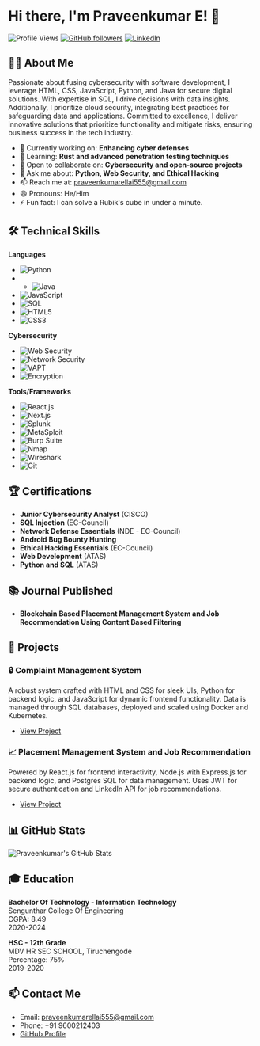 # Hi there, I'm Praveenkumar E! 👾

![Profile Views](https://komarev.com/ghpvc/?username=CoderBot01&style=flat-square&color=green)
[![GitHub followers](https://img.shields.io/github/followers/CoderBot01?label=Follow&style=social)](https://github.com/CoderBot01/?tab=follow)
[![LinkedIn](https://img.shields.io/badge/LinkedIn-Connect-blue?style=social&logo=linkedin)](https://www.linkedin.com/in/praveenkumarellai555/)

## 👨‍💻 About Me

Passionate about fusing cybersecurity with software development, I leverage HTML, CSS, JavaScript, Python, and Java for secure digital solutions. With expertise in SQL, I drive decisions with data insights. Additionally, I prioritize cloud security, integrating best practices for safeguarding data and applications. Committed to excellence, I deliver innovative solutions that prioritize functionality and mitigate risks, ensuring business success in the tech industry.

- 🔭 Currently working on: **Enhancing cyber defenses**
- 🌱 Learning: **Rust and advanced penetration testing techniques**
- 👯 Open to collaborate on: **Cybersecurity and open-source projects**
- 💬 Ask me about: **Python, Web Security, and Ethical Hacking**
- 📫 Reach me at: praveenkumarellai555@gmail.com
- 😄 Pronouns: He/Him
- ⚡ Fun fact: I can solve a Rubik's cube in under a minute.

## 🛠️ Technical Skills

**Languages**
- ![Python](https://img.shields.io/badge/-Python-000?style=flat&logo=python)
- - ![Java](https://img.shields.io/badge/-Java-007396?style=flat-square&logo=java&logoColor=white)
- ![JavaScript](https://img.shields.io/badge/-JavaScript-000?style=flat&logo=javascript)
- ![SQL](https://img.shields.io/badge/-SQL-000?style=flat&logo=mysql)
- ![HTML5](https://img.shields.io/badge/-HTML5-000?style=flat&logo=html5)
- ![CSS3](https://img.shields.io/badge/-CSS3-000?style=flat&logo=css3)

**Cybersecurity**
- ![Web Security](https://img.shields.io/badge/-Web%20Security-000?style=flat&logo=security)
- ![Network Security](https://img.shields.io/badge/-Network%20Security-000?style=flat&logo=cisco)
- ![VAPT](https://img.shields.io/badge/-VAPT-000?style=flat&logo=hack-the-box)
- ![Encryption](https://img.shields.io/badge/-Encryption-000?style=flat&logo=lock)

**Tools/Frameworks**
- ![React.js](https://img.shields.io/badge/-React.js-61DAFB?style=flat-square&logo=react&logoColor=black)
- ![Next.js](https://img.shields.io/badge/-Next.js-000000?style=flat-square&logo=next.js&logoColor=white)
- ![Splunk](https://img.shields.io/badge/-Splunk-000000?style=flat-square&logo=splunk&logoColor=white)
- ![MetaSploit](https://img.shields.io/badge/-MetaSploit-000?style=flat&logo=metasploit)
- ![Burp Suite](https://img.shields.io/badge/-Burp%20Suite-000?style=flat&logo=burp-suite)
- ![Nmap](https://img.shields.io/badge/-Nmap-000?style=flat&logo=nmap)
- ![Wireshark](https://img.shields.io/badge/-Wireshark-000?style=flat&logo=wireshark)
- ![Git](https://img.shields.io/badge/-Git-000?style=flat&logo=git)

## 🏆 Certifications
- **Junior Cybersecurity Analyst** (CISCO)
- **SQL Injection** (EC-Council)
- **Network Defense Essentials** (NDE - EC-Council)
- **Android Bug Bounty Hunting**
- **Ethical Hacking Essentials** (EC-Council)
- **Web Development** (ATAS)
- **Python and SQL** (ATAS)

## 📚 Journal Published
- **Blockchain Based Placement Management System and Job Recommendation Using Content Based Filtering**

## 📂 Projects

### 🔒 Complaint Management System
A robust system crafted with HTML and CSS for sleek UIs, Python for backend logic, and JavaScript for dynamic frontend functionality. Data is managed through SQL databases, deployed and scaled using Docker and Kubernetes.

- [View Project](https://github.com/CoderBot01/complaint-management-system)

### 📈 Placement Management System and Job Recommendation
Powered by React.js for frontend interactivity, Node.js with Express.js for backend logic, and Postgres SQL for data management. Uses JWT for secure authentication and LinkedIn API for job recommendations.

- [View Project](https://github.com/CoderBot01/placement-management-system)

## 📊 GitHub Stats

![Praveenkumar's GitHub Stats](https://github-readme-stats.vercel.app/api?username=CoderBot01&show_icons=true&theme=radical)

## 🎓 Education

**Bachelor Of Technology - Information Technology**  
Sengunthar College Of Engineering  
CGPA: 8.49  
2020-2024

**HSC - 12th Grade**  
MDV HR SEC SCHOOL, Tiruchengode  
Percentage: 75%  
2019-2020

## 📫 Contact Me
- Email: praveenkumarellai555@gmail.com
- Phone: +91 9600212403
- [GitHub Profile](https://github.com/CoderBot01)
